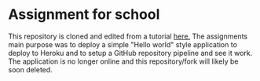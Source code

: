 # Assignment for school
This repository is cloned and edited from a tutorial [here.](https://devcenter.heroku.com/articles/getting-started-with-nodejs) 
The assignments main purpose was to deploy a simple "Hello world" style application to deploy to Heroku and to setup
a GitHub repository pipeline and see it work. The application is no longer online and this repository/fork will likely be soon deleted.
